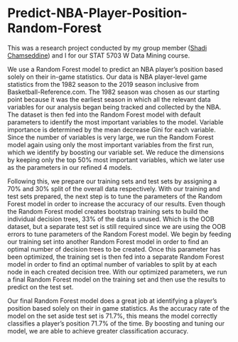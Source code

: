 # Predict-NBA-Player-Position-Random-Forest

This was a research project conducted by my group member ([Shadi Chamseddine](https://github.com/ShadoC3)) and I for our STAT 5703 W Data Mining course.

We use a Random Forest model to predict an NBA player’s position based solely on their in-game statistics. Our data is NBA player-level game statistics from the 1982 season to the 2019 season inclusive from Basketball-Reference.com. The 1982 season was chosen as our starting point because it was the earliest season in which all the relevant data variables for our analysis began being tracked and collected by the NBA. The dataset is then fed into the Random Forest model with default parameters to identify the most important variables to the model. Variable importance is determined by the mean decrease Gini for each variable. Since the number of variables is very large, we run the Random Forest model again using only the most important variables from the first run, which we identify by boosting our variable set. We reduce the dimensions by keeping only the top 50% most important variables, which we later use as the parameters in our refined 4 models. 

Following this, we prepare our training sets and test sets by assigning a 70% and 30% split of the overall data respectively. With our training and test sets prepared, the next step is to tune the parameters of the Random Forest model in order to increase the accuracy of our results. Even though the Random Forest model creates bootstrap training sets to build the individual decision trees, 33% of the data is unused. Which is the OOB dataset, but a separate test set is still required since we are using the OOB errors to tune parameters of the Random Forest model. We begin by feeding our training set into another Random Forest model in order to find an optimal number of decision trees to be created. Once this parameter has been optimized, the training set is then fed into a separate Random Forest model in order to find an optimal number of variables to split by at each node in each created decision tree. With our optimized parameters, we run a final Random Forest model on the training set and then use the results to predict on the test set.

Our final Random Forest model does a great job at identifying a player’s position based solely on their in game statistics. As the accuracy rate of the model on the set aside test set is 71.7%, this means the model correctly classifies a player’s position 71.7% of the time. By boosting and tuning our model, we are able to achieve greater classification accuracy.
